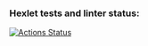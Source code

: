 ### Hexlet tests and linter status:
[![Actions Status](https://github.com/kazyamov/python-project-50/workflows/hexlet-check/badge.svg)](https://github.com/kazyamov/python-project-50/actions)